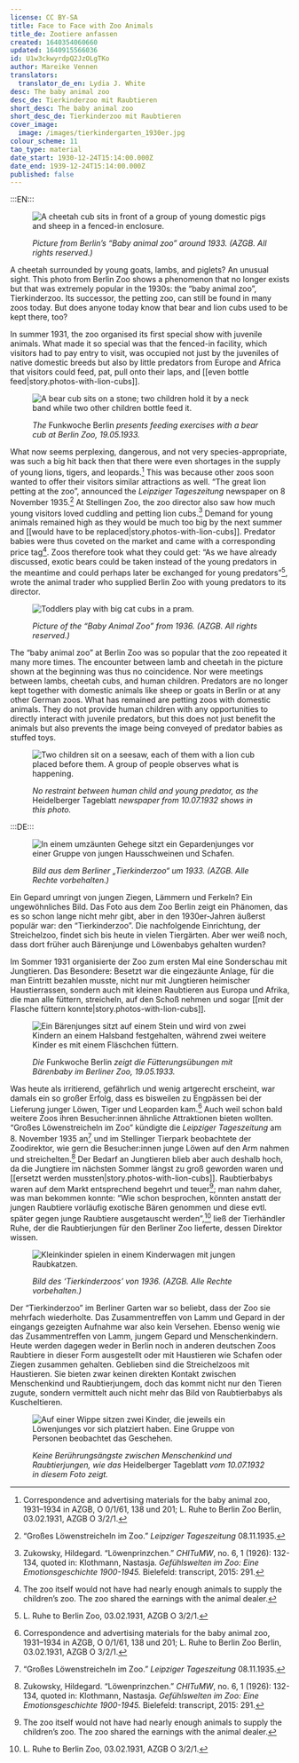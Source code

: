 ```yaml
---
license: CC BY-SA
title: Face to Face with Zoo Animals
title_de: Zootiere anfassen
created: 1640354060660
updated: 1640915566036
id: U1w3ckwyrdpQ2JzOLgTKo
author: Mareike Vennen
translators:
  translator_de_en: Lydia J. White
desc: The baby animal zoo
desc_de: Tierkinderzoo mit Raubtieren
short_desc: The baby animal zoo
short_desc_de: Tierkinderzoo mit Raubtieren
cover_image:
  image: /images/tierkindergarten_1930er.jpg
colour_scheme: 11
tao_type: material
date_start: 1930-12-24T15:14:00.000Z
date_end: 1939-12-24T15:14:00.000Z
published: false
---
```


:::EN:::

<figure>
 
![A cheetah cub sits in front of a group of young domestic pigs and sheep in a fenced-in enclosure.](/images/cmw/Tierkindergarten_1930er.jpg)
 
<figcaption>

_Picture from Berlin’s “Baby animal zoo” around 1933. (AZGB. All rights reserved.)_
 
</figcaption>

</figure>

A cheetah surrounded by young goats, lambs, and piglets? An unusual sight. This photo from Berlin Zoo shows a phenomenon that no longer exists but that was extremely popular in the 1930s: the “baby animal zoo”, Tierkinderzoo. Its successor, the petting zoo, can still be found in many zoos today. But does anyone today know that bear and lion cubs used to be kept there, too?
 
In summer 1931, the zoo organised its first special show with juvenile animals. What made it so special was that the fenced-in facility, which visitors had to pay entry to visit, was occupied not just by the juveniles of native domestic breeds but also by little predators from Europe and Africa that visitors could feed, pat, pull onto their laps, and [[even bottle feed|story.photos-with-lion-cubs]]. 
 
<figure>

![A bear cub sits on a stone; two children hold it by a neck band while two other children bottle feed it.](/images/TierkinderzooFunkwocheBerlin15Mai1933.jpg)
 
<figcaption>

_The_ Funkwoche Berlin _presents feeding exercises with a bear cub at Berlin Zoo, 19.05.1933._
 
</figcaptions>

</figure>

What now seems perplexing, dangerous, and not very species-appropriate, was such a big hit back then that there were even shortages in the supply of young lions, tigers, and leopards.[^1] This was because other zoos soon wanted to offer their visitors similar attractions as well. “The great lion petting at the zoo”, announced the _Leipziger Tageszeitung_ newspaper on 8 November 1935.[^2] At Stellingen Zoo, the zoo director also saw how much young visitors loved cuddling and petting lion cubs.[^3] Demand for young animals remained high as they would be much too big by the next summer and [[would have to be replaced|story.photos-with-lion-cubs]]. Predator babies were thus coveted on the market and came with a corresponding price tag[^4]. Zoos therefore took what they could get: “As we have already discussed, exotic bears could be taken instead of the young predators in the meantime and could perhaps later be exchanged for young predators”[^5], wrote the animal trader who supplied Berlin Zoo with young predators to its director. 
 
<figure>

![Toddlers play with big cat cubs in a pram.](/images/cmw/Tierkinderzoo_1936.jpg)
 
<figcaption>

_Picture of the “Baby Animal Zoo” from 1936. (AZGB. All rights reserved.)_
 
</figcaption>

</figure>

The “baby animal zoo” at Berlin Zoo was so popular that the zoo repeated it many more times. The encounter between lamb and cheetah in the picture shown at the beginning was thus no coincidence. Nor were meetings between lambs, cheetah cubs, and human children. Predators are no longer kept together with domestic animals like sheep or goats in Berlin or at any other German zoos. What has remained are petting zoos with domestic animals. They do not provide human children with any opportunities to directly interact with juvenile predators, but this does not just benefit the animals but also prevents the image being conveyed of predator babies as stuffed toys.
 
<figure>

![Two children sit on a seesaw, each of them with a lion cub placed before them. A group of people observes what is happening.](/images/TierkinderzooHeidelbergerTageblatt10Juli1932.jpg) 
 
<figcaption>

_No restraint between human child and young predator, as the_ Heidelberger Tageblatt _newspaper from 10.07.1932 shows in this photo._
 
</figcaption>

</figure>
 
[^1]: Correspondence and advertising materials for the baby animal zoo, 1931–1934 in AZGB, O 0/1/61, 138 und 201; L. Ruhe to Berlin Zoo Berlin, 03.02.1931, AZGB O 3/2/1.
 
[^2]: “Großes Löwenstreicheln im Zoo.” _Leipziger Tageszeitung_ 08.11.1935.
 
[^3]: Zukowsky, Hildegard. “Löwenprinzchen.” _CHITuMW_, no. 6, 1 (1926): 132-134, quoted in: Klothmann, Nastasja. _Gefühlswelten im Zoo: Eine Emotionsgeschichte 1900-1945._ Bielefeld: transcript, 2015: 291.
 
[^4]: The zoo itself would not have had nearly enough animals to supply the children’s zoo. The zoo shared the earnings with the animal dealer. 
 
[^5]: L. Ruhe to Berlin Zoo, 03.02.1931, AZGB O 3/2/1.
 
 
 
:::DE:::
 
 <figure>
 
![In einem umzäunten Gehege sitzt ein Gepardenjunges vor einer Gruppe von jungen Hausschweinen und Schafen.](/images/cmw/Tierkindergarten_1930er.jpg)
 
<figcaption>

_Bild aus dem Berliner „Tierkinderzoo“ um 1933. (AZGB. Alle Rechte vorbehalten.)_
 
</figcaption>

</figure>

Ein Gepard umringt von jungen Ziegen, Lämmern und Ferkeln? Ein ungewöhnliches Bild. Das Foto aus dem Zoo Berlin zeigt ein Phänomen, das es so schon lange nicht mehr gibt, aber in den 1930er-Jahren äußerst populär war: den “Tierkinderzoo”. Die nachfolgende Einrichtung, der Streichelzoo, findet sich bis heute in vielen Tiergärten. Aber wer weiß noch, dass dort früher auch Bärenjunge und Löwenbabys gehalten wurden?
 
Im Sommer 1931 organisierte der Zoo zum ersten Mal eine Sonderschau mit Jungtieren. Das Besondere: Besetzt war die eingezäunte Anlage, für die man Eintritt bezahlen musste, nicht nur mit Jungtieren heimischer Haustierrassen, sondern auch mit kleinen Raubtieren aus Europa und Afrika, die man alle füttern, streicheln, auf den Schoß nehmen und sogar [[mit der Flasche füttern konnte|story.photos-with-lion-cubs]].
 
<figure> 
 
![Ein Bärenjunges sitzt auf einem Stein und wird von zwei Kindern an einem Halsband festgehalten, während zwei weitere Kinder es mit einem Fläschchen füttern.](/images/TierkinderzooFunkwocheBerlin15Mai1933.jpg)
 
<figcaption>

_Die_ Funkwoche Berlin _zeigt die Fütterungsübungen mit Bärenbaby im Berliner Zoo, 19.05.1933._
 
</figcaption>

</figure>

Was heute als irritierend, gefährlich und wenig artgerecht erscheint, war damals ein so großer Erfolg, dass es bisweilen zu Engpässen bei der Lieferung junger Löwen, Tiger und Leoparden kam.[^1] Auch weil schon bald weitere Zoos ihren Besucher:innen ähnliche Attraktionen bieten wollten. “Großes Löwenstreicheln im Zoo” kündigte die _Leipziger Tageszeitung_ am 8. November 1935 an[^2] und im Stellinger Tierpark beobachtete der Zoodirektor, wie gern die Besucher:innen junge Löwen auf den Arm nahmen und streichelten.[^3] Der Bedarf an Jungtieren blieb aber auch deshalb hoch, da die Jungtiere im nächsten Sommer längst zu groß geworden waren und [[ersetzt werden mussten|story.photos-with-lion-cubs]]. Raubtierbabys waren auf dem Markt entsprechend begehrt und teuer[^4]; man nahm daher, was man bekommen konnte: “Wie schon besprochen, könnten anstatt der jungen Raubtiere vorläufig exotische Bären genommen und diese evtl. später gegen junge Raubtiere ausgetauscht werden”,[^5] ließ der Tierhändler Ruhe, der die Raubtierjungen für den Berliner Zoo lieferte, dessen Direktor wissen. 
 
<figure>

![Kleinkinder spielen in einem Kinderwagen mit jungen Raubkatzen.](/images/cmw/Tierkinderzoo_1936.jpg)

<figcaption>

_Bild des ‘Tierkinderzoos’ von 1936. (AZGB. Alle Rechte vorbehalten.)_
 
</figcaption>

</figure>

Der “Tierkinderzoo” im Berliner Garten war so beliebt, dass der Zoo sie mehrfach wiederholte. Das Zusammentreffen von Lamm und Gepard in der eingangs gezeigten Aufnahme war also kein Versehen. Ebenso wenig wie das Zusammentreffen von Lamm, jungem Gepard und Menschenkindern. Heute werden dagegen weder in Berlin noch in anderen deutschen Zoos Raubtiere in dieser Form ausgestellt oder mit Haustieren wie Schafen oder Ziegen zusammen gehalten. Geblieben sind die Streichelzoos mit Haustieren. Sie bieten zwar keinen direkten Kontakt zwischen Menschenkind und Raubtierjungem, doch das kommt nicht nur den Tieren zugute, sondern vermittelt auch nicht mehr das Bild von Raubtierbabys als Kuscheltieren.
 
<figure>

![Auf einer Wippe sitzen zwei Kinder, die jeweils ein Löwenjunges vor sich platziert haben. Eine Gruppe von Personen beobachtet das Geschehen.](/images/TierkinderzooHeidelbergerTageblatt10Juli1932.jpg) 

<figcaption>
 
_Keine Berührungsängste zwischen Menschenkind und Raubtierjungen, wie das_ Heidelberger Tageblatt _vom 10.07.1932 in diesem Foto zeigt._
 
</figcaption>

</figure>
 
[^1]: Schriftwechsel und Werbematerialien zum Tierkinderzoo in den Jahren 1931-1934, AZGB, O 0/1/61, 138 und 201; L. Ruhe an den Zoo Berlin, 03.02.1931, AZGB O 3/2/1.
 
[^2]: “Großes Löwenstreicheln im Zoo”. _Leipziger Tageszeitung_ 08.11.1935.
 
[^3]: Zukowsky, Hildegard. “Löwenprinzchen”. _CHITuMW_, Nr. 6, 1 (1926): 132-134, zit. nach: Klothmann, Nastasja. _Gefühlswelten im Zoo: Eine Emotionsgeschichte 1900-1945._ Bielefeld: transcript, 2015: 291.
 
[^4]: Der Zoo selbst hätte gar nicht ausreichend Jungtiere gehabt, um den Kinderzoo zu bestücken. Der Zoo teilte sich die Einnahmen mit der Tierhandelsfirma. 
 
[^5]: L. Ruhe an den Zoo Berlin, 03.02.1931, AZGB O 3/2/1.